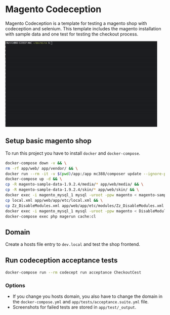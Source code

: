 # Magento Codeception

Magento Codeception is a template for testing a magento shop with codeception and selenium.
This template includes the magento installation with sample data and one test for testing the checkout process.  

![Animation: Example for magento checkout test automation](magento-codeception.gif)

## Setup basic magento shop

To run this project you have to install `docker` and `docker-compose`.

```sh
docker-compose down -v && \
rm -rf app/web/ app/vendor/ && \
docker run --rm -it -v $(pwd)/app:/app mc388/composer update --ignore-platform-reqs && \
docker-compose up -d && \
cp -R magento-sample-data-1.9.2.4/media/* app/web/media/ && \
cp -R magento-sample-data-1.9.2.4/skin/* app/web/skin/ && \
docker exec -i magento_mysql_1 mysql -uroot -ppw magento < magento-sample-data-1.9.2.4/magento_sample_data_for_1.9.2.4.sql && \
cp local.xml app/web/app/etc/local.xml && \
cp Zz_DisableModules.xml app/web/app/etc/modules/Zz_DisableModules.xml && \
docker exec -i magento_mysql_1 mysql -uroot -ppw magento < DisableModules.sql && \
docker-compose exec php magerun cache:cl
```

## Domain

Create a hosts file entry to `dev.local` and test the shop frontend.

## Run codeception acceptance tests

```sh
docker-compose run --rm codecept run acceptance CheckoutCest
```

### Options

- If you change you hosts domain, you also have to change the domain in the `docker-compose.yml` and `app/tests/acceptance.suite.yml` file.
- Screenshots for failed tests are stored in `app/test/_output`.
